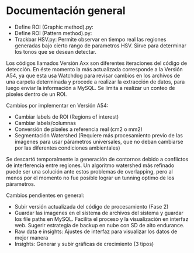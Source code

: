 # Documentación general
- Define ROI (Graphic method).py:	
- Define ROI (Pattern method).py:	
- Trackbar HSV.py: Permite observar en tiempo real las regiones generadas bajo cierto rango de parametros HSV. Sirve para determinar los tonos que se desean detectar.

Los códigos llamados Versión Axx son diferentes iteraciones del código de detección. En éste momento la más actualizada corresponde a la Versión A54, ya que esta usa Watchdog para revisar cambios en los archivos de una carpeta determinada y procede a realizar la extracción de datos, para luego enviar la información a MySQL. Se limita a realizar un conteo de pixeles dentro de un ROI.

Cambios por implementar en Versión A54:
- Cambiar labels de ROI (Regions of interest)
- Cambiar labels/columnas
- Conversión de pixeles a referencia real (cm2 o mm2)
- Segmentación Watershed (Requiere más procesamiento previo de las imágenes para usar párametros universales, que no deban cambiarse por las diferentes condiciones ambientales)

Se descartó temporalmente la generación de contornos debido a conflictos de interferencia entre regiones. Un algoritmo watershed más refinado puede ser una solución ante estos problemas de overlapping, pero al menos por el momento no fue posible lograr un tunning optimo de los párametros.

Cambios pendientes en general:
- Subir versión actualizada del código de procesamiento (Fase 2)
- Guardar las imagenes en el sistema de archivos del sistema y guardar los file paths en MySQL. Facilita el proceso y la visualización en interfaz web. Sugerir estrategia de backup en nube con SD de alto endurance.
- Raw data e insights: Ajustes de interfaz para visualizar los datos de mejor manera
- Insights: Generar y subir gráficas de crecimiento (3 tipos)


